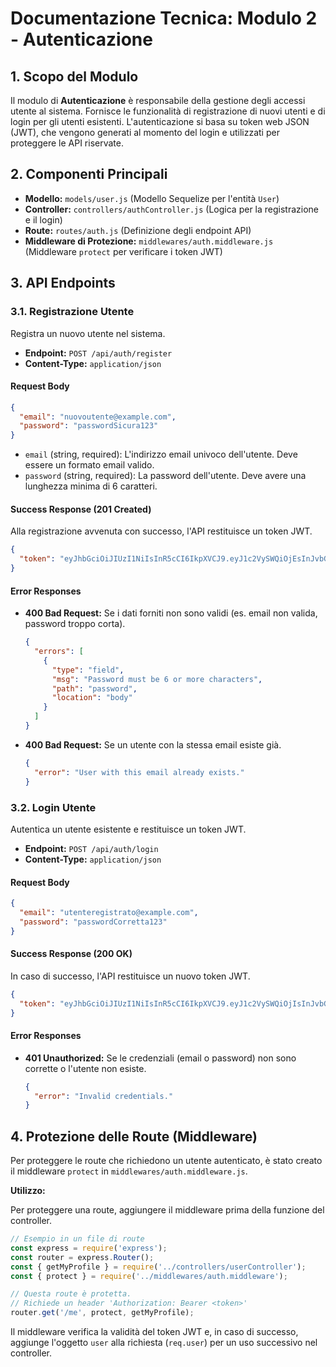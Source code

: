 # Documentazione Tecnica: Modulo 2 - Autenticazione

## 1. Scopo del Modulo

Il modulo di **Autenticazione** è responsabile della gestione degli accessi utente al sistema. Fornisce le funzionalità di registrazione di nuovi utenti e di login per gli utenti esistenti. L'autenticazione si basa su token web JSON (JWT), che vengono generati al momento del login e utilizzati per proteggere le API riservate.

## 2. Componenti Principali

- **Modello:** `models/user.js` (Modello Sequelize per l'entità `User`)
- **Controller:** `controllers/authController.js` (Logica per la registrazione e il login)
- **Route:** `routes/auth.js` (Definizione degli endpoint API)
- **Middleware di Protezione:** `middlewares/auth.middleware.js` (Middleware `protect` per verificare i token JWT)

## 3. API Endpoints

### 3.1. Registrazione Utente

Registra un nuovo utente nel sistema.

- **Endpoint:** `POST /api/auth/register`
- **Content-Type:** `application/json`

#### Request Body

```json
{
  "email": "nuovoutente@example.com",
  "password": "passwordSicura123"
}
```

- `email` (string, required): L'indirizzo email univoco dell'utente. Deve essere un formato email valido.
- `password` (string, required): La password dell'utente. Deve avere una lunghezza minima di 6 caratteri.

#### Success Response (201 Created)

Alla registrazione avvenuta con successo, l'API restituisce un token JWT.

```json
{
  "token": "eyJhbGciOiJIUzI1NiIsInR5cCI6IkpXVCJ9.eyJ1c2VySWQiOjEsInJvbGVJZCI6MiwiZW1haWwiOiJudW92b3V0ZW50ZUBleGFtcGxlLmNvbSIsImlhdCI6MTY3ODg4NjAwMCwiZXhwIjoxNjc4ODg5NjAwfQ.SflKxwRJSMeKKF2QT4fwpMeJf36POk6yJV_adQssw5c"
}
```

#### Error Responses

- **400 Bad Request:** Se i dati forniti non sono validi (es. email non valida, password troppo corta).

  ```json
  {
    "errors": [
      {
        "type": "field",
        "msg": "Password must be 6 or more characters",
        "path": "password",
        "location": "body"
      }
    ]
  }
  ```

- **400 Bad Request:** Se un utente con la stessa email esiste già.

  ```json
  {
    "error": "User with this email already exists."
  }
  ```

### 3.2. Login Utente

Autentica un utente esistente e restituisce un token JWT.

- **Endpoint:** `POST /api/auth/login`
- **Content-Type:** `application/json`

#### Request Body

```json
{
  "email": "utenteregistrato@example.com",
  "password": "passwordCorretta123"
}
```

#### Success Response (200 OK)

In caso di successo, l'API restituisce un nuovo token JWT.

```json
{
  "token": "eyJhbGciOiJIUzI1NiIsInR5cCI6IkpXVCJ9.eyJ1c2VySWQiOjIsInJvbGVJZCI6MiwiZW1haWwiOiJ1dGVudGVyZWdpc3RyYXRvQGV4YW1wbGUuY29tIiwiaWF0IjoxNjc4ODg2MDYwLCJleHAiOjE2Nzg4ODk2NjB9.dG9rZW5fYWx0cm9fY2FzbyAK"
}
```

#### Error Responses

- **401 Unauthorized:** Se le credenziali (email o password) non sono corrette o l'utente non esiste.

  ```json
  {
    "error": "Invalid credentials."
  }
  ```

## 4. Protezione delle Route (Middleware)

Per proteggere le route che richiedono un utente autenticato, è stato creato il middleware `protect` in `middlewares/auth.middleware.js`.

**Utilizzo:**

Per proteggere una route, aggiungere il middleware prima della funzione del controller.

```javascript
// Esempio in un file di route
const express = require('express');
const router = express.Router();
const { getMyProfile } = require('../controllers/userController');
const { protect } = require('../middlewares/auth.middleware');

// Questa route è protetta.
// Richiede un header 'Authorization: Bearer <token>'
router.get('/me', protect, getMyProfile);
```

Il middleware verifica la validità del token JWT e, in caso di successo, aggiunge l'oggetto `user` alla richiesta (`req.user`) per un uso successivo nel controller.
